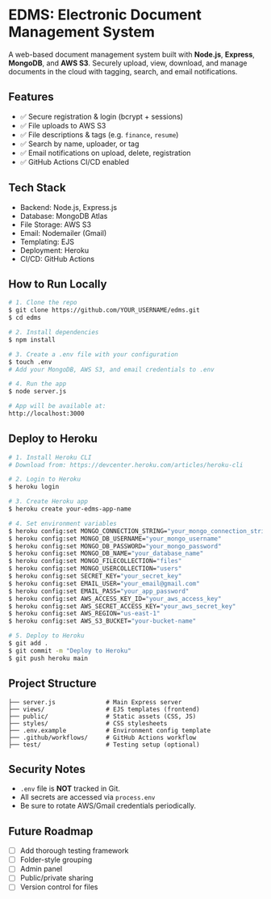 # EDMS: Electronic Document Management System

A web-based document management system built with **Node.js**, **Express**, **MongoDB**, and **AWS S3**. Securely upload, view, download, and manage documents in the cloud with tagging, search, and email notifications.

## Features

- ✅ Secure registration & login (bcrypt + sessions)
- ✅ File uploads to AWS S3
- ✅ File descriptions & tags (e.g. `finance`, `resume`)
- ✅ Search by name, uploader, or tag
- ✅ Email notifications on upload, delete, registration
- ✅ GitHub Actions CI/CD enabled

## Tech Stack

- Backend: Node.js, Express.js
- Database: MongoDB Atlas
- File Storage: AWS S3
- Email: Nodemailer (Gmail)
- Templating: EJS
- Deployment: Heroku
- CI/CD: GitHub Actions

## How to Run Locally

```bash
# 1. Clone the repo
$ git clone https://github.com/YOUR_USERNAME/edms.git
$ cd edms

# 2. Install dependencies
$ npm install

# 3. Create a .env file with your configuration
$ touch .env
# Add your MongoDB, AWS S3, and email credentials to .env

# 4. Run the app
$ node server.js

# App will be available at:
http://localhost:3000
```

## Deploy to Heroku

```bash
# 1. Install Heroku CLI
# Download from: https://devcenter.heroku.com/articles/heroku-cli

# 2. Login to Heroku
$ heroku login

# 3. Create Heroku app
$ heroku create your-edms-app-name

# 4. Set environment variables
$ heroku config:set MONGO_CONNECTION_STRING="your_mongo_connection_string"
$ heroku config:set MONGO_DB_USERNAME="your_mongo_username"
$ heroku config:set MONGO_DB_PASSWORD="your_mongo_password"
$ heroku config:set MONGO_DB_NAME="your_database_name"
$ heroku config:set MONGO_FILECOLLECTION="files"
$ heroku config:set MONGO_USERCOLLECTION="users"
$ heroku config:set SECRET_KEY="your_secret_key"
$ heroku config:set EMAIL_USER="your_email@gmail.com"
$ heroku config:set EMAIL_PASS="your_app_password"
$ heroku config:set AWS_ACCESS_KEY_ID="your_aws_access_key"
$ heroku config:set AWS_SECRET_ACCESS_KEY="your_aws_secret_key"
$ heroku config:set AWS_REGION="us-east-1"
$ heroku config:set AWS_S3_BUCKET="your-bucket-name"

# 5. Deploy to Heroku
$ git add .
$ git commit -m "Deploy to Heroku"
$ git push heroku main
```

## Project Structure

```
├── server.js              # Main Express server
├── views/                 # EJS templates (frontend)
├── public/                # Static assets (CSS, JS)
├── styles/                # CSS stylesheets
├── .env.example           # Environment config template
├── .github/workflows/     # GitHub Actions workflow
├── test/                  # Testing setup (optional)
```

## Security Notes

- `.env` file is **NOT** tracked in Git.
- All secrets are accessed via `process.env`
- Be sure to rotate AWS/Gmail credentials periodically.

## Future Roadmap

- [ ] Add thorough testing framework
- [ ] Folder-style grouping
- [ ] Admin panel
- [ ] Public/private sharing
- [ ] Version control for files

